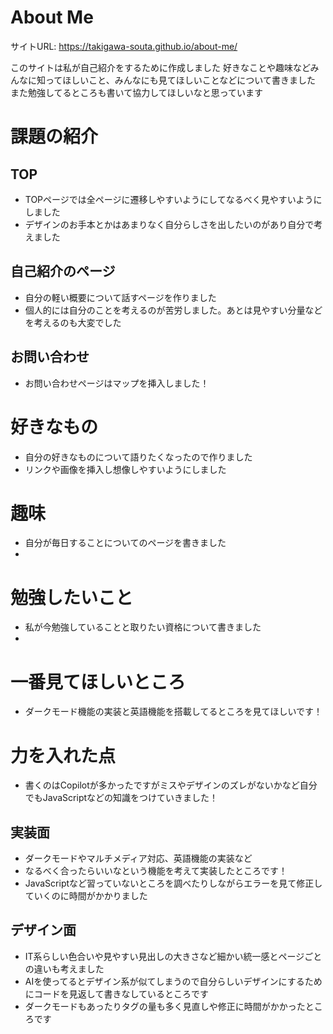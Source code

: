 # About Me 

サイトURL: https://takigawa-souta.github.io/about-me/

このサイトは私が自己紹介をするために作成しました
好きなことや趣味などみんなに知ってほしいこと、みんなにも見てほしいことなどについて書きました
また勉強してるところも書いて協力してほしいなと思っています


# 課題の紹介

## TOP

- TOPページでは全ページに遷移しやすいようにしてなるべく見やすいようにしました
- デザインのお手本とかはあまりなく自分らしさを出したいのがあり自分で考えました

## 自己紹介のページ

- 自分の軽い概要について話すページを作りました
- 個人的には自分のことを考えるのが苦労しました。あとは見やすい分量などを考えるのも大変でした

## お問い合わせ

- お問い合わせページはマップを挿入しました！

# 好きなもの

- 自分の好きなものについて語りたくなったので作りました 
- リンクや画像を挿入し想像しやすいようにしました

# 趣味

- 自分が毎日することについてのページを書きました 
- 

# 勉強したいこと

- 私が今勉強していることと取りたい資格について書きました 
- 

# 一番見てほしいところ

- ダークモード機能の実装と英語機能を搭載してるところを見てほしいです！

# 力を入れた点

- 書くのはCopilotが多かったですがミスやデザインのズレがないかなど自分でもJavaScriptなどの知識をつけていきました！

## 実装面

- ダークモードやマルチメディア対応、英語機能の実装など
- なるべく合ったらいいなという機能を考えて実装したところです！
- JavaScriptなど習っていないところを調べたりしながらエラーを見て修正していくのに時間がかかりました

## デザイン面

- IT系らしい色合いや見やすい見出しの大きさなど細かい統一感とページごとの違いも考えました
- AIを使ってるとデザイン系が似てしまうので自分らしいデザインにするためにコードを見返して書きなしているところです
- ダークモードもあったりタグの量も多く見直しや修正に時間がかかったところです
